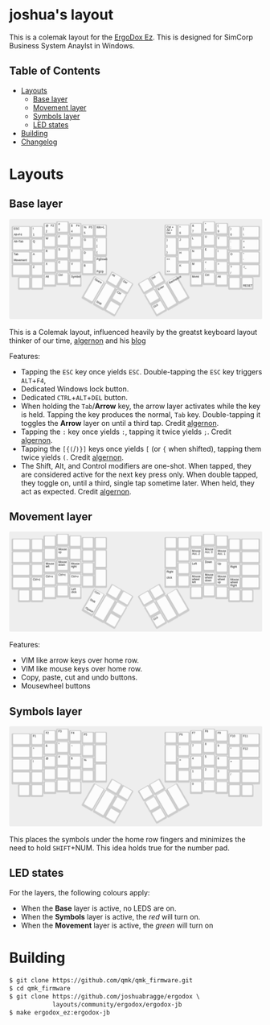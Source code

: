 <!-- -*- mode: markdown; fill-column: 8192 -*- -->

joshua's layout
======================

This is a colemak layout for the [ErgoDox Ez][ergodox-ez]. This is designed for SimCorp Business System Anaylst in Windows.

[ergodox-ez]: https://ergodox-ez.com/

## Table of Contents

* [Layouts](#layouts)
    - [Base layer](#base-layer)
    - [Movement layer](#movement-layer)
    - [Symbols layer](#symbols-layer)
    - [LED states](#led-states)
* [Building](#building)
* [Changelog](https://github.com/joshuabragge/ergodox/blob/master/NEWS.md#readme)

# Layouts

## Base layer

[![Base layer](https://github.com/joshuabragge/ergodox/blob/master/images/base-layer.png)](http://www.keyboard-layout-editor.com/#/gists/28f7eb305fdbff943613e1dc7aa9e82b)

This is a Colemak layout, influenced heavily by the greatst keyboard layout thinker of our time, [algernon][algernon] and his [blog][blog]

[algernon]: https://github.com/algernon/ergodox-layout
[blog]: https://asylum.madhouse-project.org/blog/tags/ergodox/

Features:
* Tapping the `ESC` key once yields `ESC`. Double-tapping the `ESC` key triggers `ALT`+`F4`,
* Dedicated Windows lock button.
* Dedicated `CTRL`+`ALT`+`DEL` button.
* When holding the `Tab`/**Arrow** key, the arrow layer activates while the key is held. Tapping the key produces the normal, `Tab` key. Double-tapping it toggles the **Arrow** layer on until a third tap. Credit [algernon][algernon].
* Tapping the `:` key once yields `:`, tapping it twice yields `;`. Credit [algernon][algernon].
* Tapping the `[{(`/`)}]` keys once yields `[` (or `{` when shifted), tapping them twice yields `(`. Credit [algernon][algernon].
* The Shift, Alt, and Control modifiers are one-shot. When tapped, they are considered active for the next key press only. When double tapped, they toggle on, until a third, single tap sometime later. When held, they act as expected. Credit [algernon][algernon].

## Movement layer

[![Movement layer](https://github.com/joshuabragge/ergodox/blob/master/images/movement-layer.png)](http://www.keyboard-layout-editor.com/#/gists/45681a17453d235925b6028dd83bf12a)

Features:
* VIM like arrow keys over home row.
* VIM like mouse keys over home row.
* Copy, paste, cut and undo buttons.
* Mousewheel buttons

## Symbols layer

[![Symbols layer](https://github.com/joshuabragge/ergodox/blob/master/images/symbols-pad.png)](http://www.keyboard-layout-editor.com/#/gists/401ef9a84369e47c57f9aedcf0a0d667)

This places the symbols under the home row fingers and minimizes the need to hold `SHIFT`+NUM. This idea holds true for the number pad.

## LED states

For the layers, the following colours apply:

* When the **Base** layer is active, no LEDS are on.
* When the **Symbols** layer is active, the *red* will turn on.
* When the **Movement** layer is active, the *green* will turn on

# Building

```
$ git clone https://github.com/qmk/qmk_firmware.git
$ cd qmk_firmware
$ git clone https://github.com/joshuabragge/ergodox \
            layouts/community/ergodox/ergodox-jb
$ make ergodox_ez:ergodox-jb
